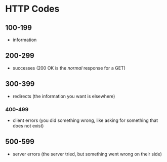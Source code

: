 # HTTP Codes

## 100-199

* information

## 200-299

* successes \(200 OK is the _normal_ response for a GET\)

## 300-399

* redirects \(the information you want is elsewhere\)

### 400-499

* client errors \(you did something wrong, like asking for something that does not exist\)

## 500-599

* server errors \(the server tried, but something went wrong on their side\)

